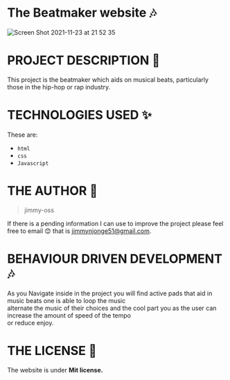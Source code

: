 # The Beatmaker website 🎶
![Screen Shot 2021-11-23 at 21 52 35](https://user-images.githubusercontent.com/62022158/143114685-7f51b39f-b732-4337-b03e-de40e29737e6.png)

# PROJECT DESCRIPTION &#127800;
This project is the beatmaker which aids on musical beats, particularly those in the hip-hop or rap industry.
 
# TECHNOLOGIES USED &#10024;
 These are:
 * `html`
 * `css`
 * `Javascript`
         
# THE AUTHOR &#129409;
 >jimmy-oss
 
If there is a pending information I can use to improve the project please feel free to email 😊 
that is jimmynjonge51@gmail.com.

# BEHAVIOUR DRIVEN DEVELOPMENT 🎶
 As you Navigate inside in the project you will find active pads that aid in music beats one is able to loop the music<br>
 alternate the music of their choices and the cool part you as the user can increase the amount of speed of the tempo<br>
 or reduce enjoy.</br>
 
# THE LICENSE &#127800;
The website is under <b>Mit license.</b> 




 
